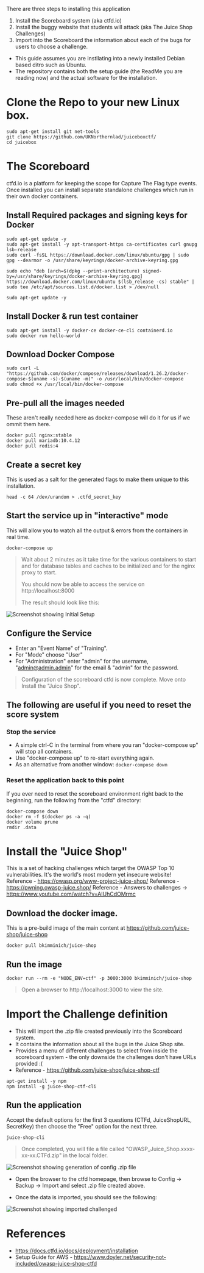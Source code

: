 There are three steps to installing this application
1. Install the Scoreboard system (aka ctfd.io)
1. Install the buggy website that students will attack (aka The Juice Shop Challenges)
1. Import into the Scoreboard the information about each of the bugs for users to choose a challenge.

* This guide assumes you are instllating into a newly installed Debian based ditro such as Ubuntu.
* The repository contains both the setup guide (the ReadMe you are reading now) and the actual software for the installation. 

# Clone the Repo to your new Linux box.
```
sudo apt-get install git net-tools
git clone https://github.com/UKNorthernlad/juiceboxctf/
cd juicebox
```

# The Scoreboard
ctfd.io is a platform for keeping the scope for Capture The Flag type events. Once installed you can install separate standalone challenges which run in their own docker containers.

## Install Required packages and signing keys for Docker
```
sudo apt-get update -y
sudo apt-get install -y apt-transport-https ca-certificates curl gnupg lsb-release
sudo curl -fsSL https://download.docker.com/linux/ubuntu/gpg | sudo gpg --dearmor -o /usr/share/keyrings/docker-archive-keyring.gpg

sudo echo "deb [arch=$(dpkg --print-architecture) signed-by=/usr/share/keyrings/docker-archive-keyring.gpg] https://download.docker.com/linux/ubuntu $(lsb_release -cs) stable" | sudo tee /etc/apt/sources.list.d/docker.list > /dev/null

sudo apt-get update -y
```

## Install Docker & run test container
```
sudo apt-get install -y docker-ce docker-ce-cli containerd.io
sudo docker run hello-world
```

## Download Docker Compose
```
sudo curl -L "https://github.com/docker/compose/releases/download/1.26.2/docker-compose-$(uname -s)-$(uname -m)" -o /usr/local/bin/docker-compose
sudo chmod +x /usr/local/bin/docker-compose
```

## Pre-pull all the images needed
These aren't really needed here as docker-compose will do it for us if we ommit them here.
```
docker pull nginx:stable
docker pull mariadb:10.4.12
docker pull redis:4
```

## Create a secret key
This is used as a salt for the generated flags to make them unique to this installation.
```
head -c 64 /dev/urandom > .ctfd_secret_key
```

## Start the service up in "interactive" mode
This will allow you to watch all the output & errors from the containers in real time.
```
docker-compose up
```
> Wait about 2 minutes as it take time for the various containers to start and for database tables and caches to be initialized and for the nginx proxy to start.
> 
> You should now be able to access the service on http://localhost:8000
> 
> The result should look like this:

![Screenshot showing Initial Setup ](/images/setup.png 'Initial Setup')

## Configure the Service
* Enter an "Event Name" of "Training".
* For "Mode" choose "User"
* For "Administration" enter "admin" for the username, "admin@admin.admin" for the email & "admin" for the password.

> Configuration of the scoreboard ctfd is now complete. Move onto Install the "Juice Shop".

## The following are useful if you need to reset the score system 
### Stop the service
* A simple ctrl-C in the terminal from where you ran "docker-compose up" will stop all containers.
* Use "docker-compose up" to re-start everything again.
* As an alternative from another window: `docker-compose down`

### Reset the application back to this point
If you ever need to reset the scoreboard environment right back to the beginning, run the following from the "ctfd" directory:
```
docker-compose down
docker rm -f $(docker ps -a -q)
docker volume prune
rmdir .data
```

# Install the "Juice Shop"
This is a set of hacking challenges which target the OWASP Top 10 vulnerabilities. It's the world's most modern yet insecure website!
Reference - https://owasp.org/www-project-juice-shop/
Reference - https://pwning.owasp-juice.shop/
Reference - Answers to challenges -> https://www.youtube.com/watch?v=AIUhCdOMrmc

## Download the docker image.
This is a pre-build image of the main content at https://github.com/juice-shop/juice-shop
```
docker pull bkimminich/juice-shop
```

## Run the image
```
docker run --rm -e "NODE_ENV=ctf" -p 3000:3000 bkimminich/juice-shop
```
> Open a browser to http://localhost:3000 to view the site.

# Import the Challenge definition
* This will import the .zip file created previously into the Scoreboard system.
* It contains the information about all the bugs in the Juice Shop site.
* Provides a menu of different challenges to select from inside the scoreboard system - the only downside the challenges don't have URLs provided :( 
* Reference - https://github.com/juice-shop/juice-shop-ctf

```
apt-get install -y npm
npm install -g juice-shop-ctf-cli
```

## Run the application
Accept the default options for the first 3 questions (CTFd, JuiceShopURL, SecretKey) then choose the "Free" option for the next three.
```
juice-shop-cli
```

> Once completed, you will file a file called "OWASP_Juice_Shop.xxxx-xx-xx.CTFd.zip" in the local folder.

![Screenshot showing generation of config .zip file ](/images/generatezipfile.png 'Challanges .zip file creation')

* Open the browser to the ctfd homepage, then browse to Config ->  Backup -> Import and select .zip file created above. 
 
* Once the data is imported, you should see the following:

![Screenshot showing imported challenged](/images/importedchallenges.png 'Imported challenges')

# References
* https://docs.ctfd.io/docs/deployment/installation
* Setup Guide for AWS - https://www.doyler.net/security-not-included/owasp-juice-shop-ctfd
